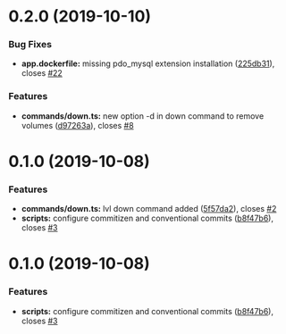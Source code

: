 # 0.2.0 (2019-10-10)

### Bug Fixes

- **app.dockerfile:** missing pdo_mysql extension installation ([225db31](https://github.com/badassery/laravel-up/commit/225db31)), closes [#22](https://github.com/badassery/laravel-up/issues/22)

### Features

- **commands/down.ts:** new option -d in down command to remove volumes ([d97263a](https://github.com/badassery/laravel-up/commit/d97263a)), closes [#8](https://github.com/badassery/laravel-up/issues/8)

# 0.1.0 (2019-10-08)

### Features

- **commands/down.ts:** lvl down command added ([5f57da2](https://github.com/badassery/laravel-up/commit/5f57da2)), closes [#2](https://github.com/badassery/laravel-up/issues/2)
- **scripts:** configure commitizen and conventional commits ([b8f47b6](https://github.com/badassery/laravel-up/commit/b8f47b6)), closes [#3](https://github.com/badassery/laravel-up/issues/3)

# 0.1.0 (2019-10-08)

### Features

- **scripts:** configure commitizen and conventional commits ([b8f47b6](https://github.com/badassery/laravel-up/commit/b8f47b6)), closes [#3](https://github.com/badassery/laravel-up/issues/3)
